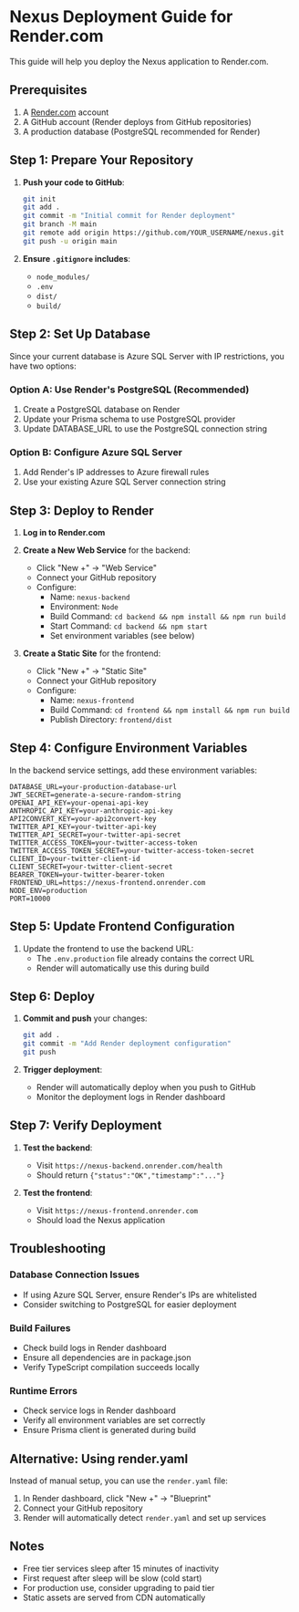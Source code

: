 # Nexus Deployment Guide for Render.com

This guide will help you deploy the Nexus application to Render.com.

## Prerequisites

1. A [Render.com](https://render.com) account
2. A GitHub account (Render deploys from GitHub repositories)
3. A production database (PostgreSQL recommended for Render)

## Step 1: Prepare Your Repository

1. **Push your code to GitHub**:
   ```bash
   git init
   git add .
   git commit -m "Initial commit for Render deployment"
   git branch -M main
   git remote add origin https://github.com/YOUR_USERNAME/nexus.git
   git push -u origin main
   ```

2. **Ensure `.gitignore` includes**:
   - `node_modules/`
   - `.env`
   - `dist/`
   - `build/`

## Step 2: Set Up Database

Since your current database is Azure SQL Server with IP restrictions, you have two options:

### Option A: Use Render's PostgreSQL (Recommended)
1. Create a PostgreSQL database on Render
2. Update your Prisma schema to use PostgreSQL provider
3. Update DATABASE_URL to use the PostgreSQL connection string

### Option B: Configure Azure SQL Server
1. Add Render's IP addresses to Azure firewall rules
2. Use your existing Azure SQL Server connection string

## Step 3: Deploy to Render

1. **Log in to Render.com**

2. **Create a New Web Service** for the backend:
   - Click "New +" → "Web Service"
   - Connect your GitHub repository
   - Configure:
     - Name: `nexus-backend`
     - Environment: `Node`
     - Build Command: `cd backend && npm install && npm run build`
     - Start Command: `cd backend && npm start`
     - Set environment variables (see below)

3. **Create a Static Site** for the frontend:
   - Click "New +" → "Static Site"
   - Connect your GitHub repository
   - Configure:
     - Name: `nexus-frontend`
     - Build Command: `cd frontend && npm install && npm run build`
     - Publish Directory: `frontend/dist`

## Step 4: Configure Environment Variables

In the backend service settings, add these environment variables:

```
DATABASE_URL=your-production-database-url
JWT_SECRET=generate-a-secure-random-string
OPENAI_API_KEY=your-openai-api-key
ANTHROPIC_API_KEY=your-anthropic-api-key
API2CONVERT_KEY=your-api2convert-key
TWITTER_API_KEY=your-twitter-api-key
TWITTER_API_SECRET=your-twitter-api-secret
TWITTER_ACCESS_TOKEN=your-twitter-access-token
TWITTER_ACCESS_TOKEN_SECRET=your-twitter-access-token-secret
CLIENT_ID=your-twitter-client-id
CLIENT_SECRET=your-twitter-client-secret
BEARER_TOKEN=your-twitter-bearer-token
FRONTEND_URL=https://nexus-frontend.onrender.com
NODE_ENV=production
PORT=10000
```

## Step 5: Update Frontend Configuration

1. Update the frontend to use the backend URL:
   - The `.env.production` file already contains the correct URL
   - Render will automatically use this during build

## Step 6: Deploy

1. **Commit and push** your changes:
   ```bash
   git add .
   git commit -m "Add Render deployment configuration"
   git push
   ```

2. **Trigger deployment**:
   - Render will automatically deploy when you push to GitHub
   - Monitor the deployment logs in Render dashboard

## Step 7: Verify Deployment

1. **Test the backend**: 
   - Visit `https://nexus-backend.onrender.com/health`
   - Should return `{"status":"OK","timestamp":"..."}`

2. **Test the frontend**:
   - Visit `https://nexus-frontend.onrender.com`
   - Should load the Nexus application

## Troubleshooting

### Database Connection Issues
- If using Azure SQL Server, ensure Render's IPs are whitelisted
- Consider switching to PostgreSQL for easier deployment

### Build Failures
- Check build logs in Render dashboard
- Ensure all dependencies are in package.json
- Verify TypeScript compilation succeeds locally

### Runtime Errors
- Check service logs in Render dashboard
- Verify all environment variables are set correctly
- Ensure Prisma client is generated during build

## Alternative: Using render.yaml

Instead of manual setup, you can use the `render.yaml` file:

1. In Render dashboard, click "New +" → "Blueprint"
2. Connect your GitHub repository
3. Render will automatically detect `render.yaml` and set up services

## Notes

- Free tier services sleep after 15 minutes of inactivity
- First request after sleep will be slow (cold start)
- For production use, consider upgrading to paid tier
- Static assets are served from CDN automatically